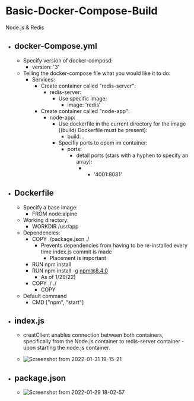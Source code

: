 # Basic-Docker-Compose-Build
Node.js &amp; Redis
 + ## docker-Compose.yml
    + Specify version of docker-composd:
      + version: '3'
    + Telling the docker-compose file what you would like it to do:
      + Services:
        + Create container called "redis-server":
          + redis-server:
            + Use specific image:
              + image: 'redis'
        + Create container called "node-app":
          + node-app:
            + Use dockerfile in the current directory for the image ((build) Dockerfile must be present):
              + build: .
            + Specifiy ports to opem im container:
              + ports:
                + detail ports (stars with a hyphen to specify an array):
                  + - '4001:8081'

 + ## Dockerfile
    + Specify a base image:
      + FROM node:alpine
    + Working directory:
      + WORKDIR /usr/app
    + Dependencies:
      + COPY ./package.json ./
        + Prevents dependencies from having to be re-installed every time index.js commit is made
          + Placement is important
      + RUN npm install
      + RUN npm install -g npm@8.4.0
        + As of 1/29/22)
      + COPY ./ ./
        + COPY <src-path> <destination-path>
    + Default command
      + CMD ["npm", "start"]
  + ## index.js
    + creatClient enables connection between both containers, specifically from the Node.js container to redis-server container - upon starting the node.js container.
  
    + ![Screenshot from 2022-01-31 19-15-21](https://user-images.githubusercontent.com/75050777/151908108-e1ba34d1-d0c0-48f3-b735-01b745d2082c.png)

  + ## package.json
    + ![Screenshot from 2022-01-29 18-02-57](https://user-images.githubusercontent.com/75050777/151683879-dfea5a4f-3d9f-4159-a586-b82e9126dcda.png)
